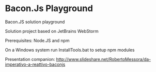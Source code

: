 # Bacon.Js Playground
Bacon.JS solution playground

Solution project based on JetBrains WebStorm

Prerequisites: Node.JS and npm

On a Windows system run InstallTools.bat to setup npm modules


Presentation companion: http://www.slideshare.net/RobertoMessora/da-imperativo-a-reattivo-baconjs